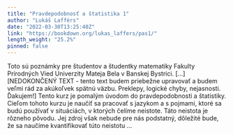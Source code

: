 ```yaml
---
title: "Pravdepodobnosť a štatistika 1"
author: "Lukáš Lafférs"
date: "2022-03-30T13:25:40Z"
link: "https://bookdown.org/lukas_laffers/pas1/"
length_weight: "25.2%"
pinned: false
---
```


Toto sú poznámky pre študentov a študentky matematiky Fakulty Prírodných Vied Univerzity Mateja Bela v Banskej Bystrici. [...] [NEDOKONČENÝ TEXT - tento text budem priebežne upravovať a budem veľmi rád za akúkoľvek spätnú väzbu. Preklepy, logické chyby, nejasnosti. Ďakujem!] Tento kurz je pomalým úvodom do pravdepodobnosti a štatistiky. Cieľom tohoto kurzu je naučiť sa pracovať s jazykom a s pojmami, ktoré sa budú používať v situáciách, v ktorých čelíme neistote. Táto neistota je rôzneho pôvodu. Jej zdroj však nebude pre nás podstatný, dôležité bude, že sa naučíme kvantifikovať túto neistotu ...
